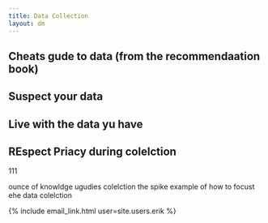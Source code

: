 ```yaml
---
title: Data Collection
layout: dm
---
```


## Cheats gude to data (from the recommendaation book)

## Suspect your data


## Live with the data yu have


## REspect Priacy during colelction

111

ounce of knowldge ugudies colelction the spike example of how to focust ehe data colelction


{% include email_link.html user=site.users.erik %}
